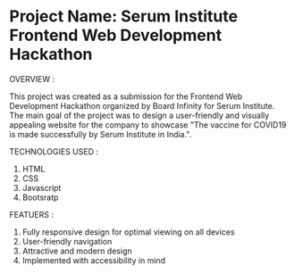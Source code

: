 # Project Name: Serum Institute Frontend Web Development Hackathon

OVERVIEW :

This project was created as a submission for the Frontend Web Development Hackathon organized by Board Infinity for Serum Institute. The main goal of the project was to design a user-friendly and visually appealing website for the company to showcase "The vaccine for COVID19 is made successfully by Serum Institute in
India.".

TECHNOLOGIES USED : 
  1. HTML
  2. CSS
  3. Javascript
  4. Bootsratp

FEATUERS :
  1. Fully responsive design for optimal viewing on all devices
  2. User-friendly navigation
  3. Attractive and modern design
  4. Implemented with accessibility in mind
  
